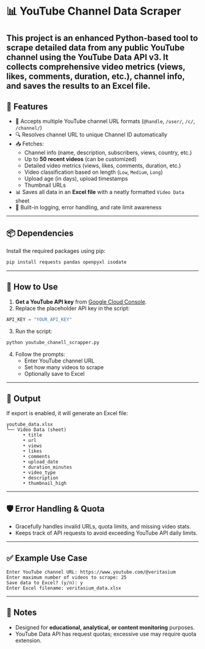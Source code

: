 # 📊 YouTube Channel Data Scraper

This project is an enhanced Python-based tool to **scrape detailed data from any public YouTube channel** using the **YouTube Data API v3**. It collects comprehensive video metrics (views, likes, comments, duration, etc.), channel info, and saves the results to an Excel file.
---

## 🔧 Features

- 🔗 Accepts multiple YouTube channel URL formats (`@handle`, `/user/`, `/c/`, `/channel/`)
- 🔍 Resolves channel URL to unique Channel ID automatically
- 📥 Fetches:
  - Channel info (name, description, subscribers, views, country, etc.)
  - Up to **50 recent videos** (can be customized)
  - Detailed video metrics (views, likes, comments, duration, etc.)
  - Video classification based on length (`Low`, `Medium`, `Long`)
  - Upload age (in days), upload timestamps
  - Thumbnail URLs
- 📊 Saves all data in an **Excel file** with a neatly formatted `Video Data` sheet
- 🧠 Built-in logging, error handling, and rate limit awareness

---

## 📦 Dependencies

Install the required packages using pip:

```bash
pip install requests pandas openpyxl isodate
```

---

## 🚀 How to Use

1. **Get a YouTube API key** from [Google Cloud Console](https://console.developers.google.com/).
2. Replace the placeholder API key in the script:

```python
API_KEY = "YOUR_API_KEY"
```

3. Run the script:

```bash
python youtube_chanell_scrapper.py
```

4. Follow the prompts:
   - Enter YouTube channel URL
   - Set how many videos to scrape
   - Optionally save to Excel

---

## 📁 Output

If export is enabled, it will generate an Excel file:

```
youtube_data.xlsx
└── Video Data (sheet)
      • title
      • url
      • views
      • likes
      • comments
      • upload_date
      • duration_minutes
      • video_type
      • description
      • thumbnail_high
```

---

## 🛡️ Error Handling & Quota

- Gracefully handles invalid URLs, quota limits, and missing video stats.
- Keeps track of API requests to avoid exceeding YouTube API daily limits.

---

## ✅ Example Use Case

```text
Enter YouTube channel URL: https://www.youtube.com/@veritasium
Enter maximum number of videos to scrape: 25
Save data to Excel? (y/n): y
Enter Excel filename: veritasium_data.xlsx
```

---

## 📌 Notes

- Designed for **educational, analytical, or content monitoring** purposes.
- YouTube Data API has request quotas; excessive use may require quota extension.

